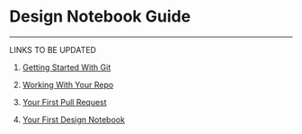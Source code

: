 # Design Notebook Guide

---

LINKS TO BE UPDATED

1. [Getting Started With Git](01_git.md)

2. [Working With Your Repo](02_navigating_repos.md)

3. [Your First Pull Request](03_first_pr.md)

4. [Your First Design Notebook](04_first_design_notebook.md)
